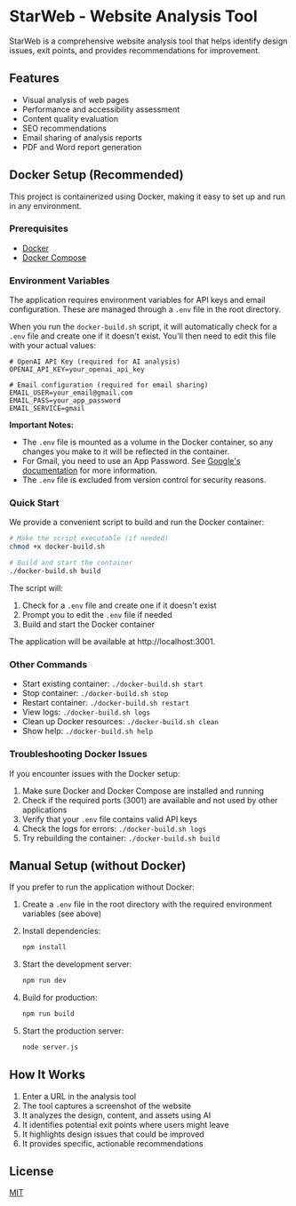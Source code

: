 # StarWeb - Website Analysis Tool

StarWeb is a comprehensive website analysis tool that helps identify design issues, exit points, and provides recommendations for improvement.

## Features

- Visual analysis of web pages
- Performance and accessibility assessment
- Content quality evaluation
- SEO recommendations
- Email sharing of analysis reports
- PDF and Word report generation

## Docker Setup (Recommended)

This project is containerized using Docker, making it easy to set up and run in any environment.

### Prerequisites

- [Docker](https://docs.docker.com/get-docker/)
- [Docker Compose](https://docs.docker.com/compose/install/)

### Environment Variables

The application requires environment variables for API keys and email configuration. These are managed through a `.env` file in the root directory.

When you run the `docker-build.sh` script, it will automatically check for a `.env` file and create one if it doesn't exist. You'll then need to edit this file with your actual values:

```
# OpenAI API Key (required for AI analysis)
OPENAI_API_KEY=your_openai_api_key

# Email configuration (required for email sharing)
EMAIL_USER=your_email@gmail.com
EMAIL_PASS=your_app_password
EMAIL_SERVICE=gmail
```

**Important Notes:**
- The `.env` file is mounted as a volume in the Docker container, so any changes you make to it will be reflected in the container.
- For Gmail, you need to use an App Password. See [Google's documentation](https://support.google.com/accounts/answer/185833) for more information.
- The `.env` file is excluded from version control for security reasons.

### Quick Start

We provide a convenient script to build and run the Docker container:

```bash
# Make the script executable (if needed)
chmod +x docker-build.sh

# Build and start the container
./docker-build.sh build
```

The script will:
1. Check for a `.env` file and create one if it doesn't exist
2. Prompt you to edit the `.env` file if needed
3. Build and start the Docker container

The application will be available at http://localhost:3001.

### Other Commands

- Start existing container: `./docker-build.sh start`
- Stop container: `./docker-build.sh stop`
- Restart container: `./docker-build.sh restart`
- View logs: `./docker-build.sh logs`
- Clean up Docker resources: `./docker-build.sh clean`
- Show help: `./docker-build.sh help`

### Troubleshooting Docker Issues

If you encounter issues with the Docker setup:

1. Make sure Docker and Docker Compose are installed and running
2. Check if the required ports (3001) are available and not used by other applications
3. Verify that your `.env` file contains valid API keys
4. Check the logs for errors: `./docker-build.sh logs`
5. Try rebuilding the container: `./docker-build.sh build`

## Manual Setup (without Docker)

If you prefer to run the application without Docker:

1. Create a `.env` file in the root directory with the required environment variables (see above)

2. Install dependencies:
   ```bash
   npm install
   ```

3. Start the development server:
   ```bash
   npm run dev
   ```

4. Build for production:
   ```bash
   npm run build
   ```

5. Start the production server:
   ```bash
   node server.js
   ```

## How It Works

1. Enter a URL in the analysis tool
2. The tool captures a screenshot of the website
3. It analyzes the design, content, and assets using AI
4. It identifies potential exit points where users might leave
5. It highlights design issues that could be improved
6. It provides specific, actionable recommendations

## License

[MIT](LICENSE) 